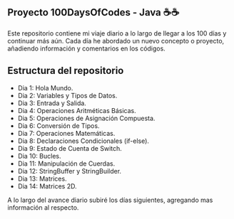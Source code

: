 ## Proyecto 100DaysOfCodes - Java ☕☕

Este repositorio contiene mi viaje diario a lo largo de llegar a los 100 días y continuar más aún.
Cada día he abordado un nuevo concepto o proyecto, añadiendo información y comentarios en los códigos.


## Estructura del repositorio

 - Dia 1: Hola Mundo.
 - Dia 2: Variables y Tipos de Datos.
 - Dia 3: Entrada y Salida.
 - Dia 4: Operaciones Aritméticas Básicas.
 - Dia 5: Operaciones de Asignación Compuesta.
 - Dia 6: Conversión de Tipos.
 - Dia 7: Operaciones Matemáticas.
 - Dia 8: Declaraciones Condicionales (if-else).
 - Dia 9: Estado de Cuenta de Switch.
 - Dia 10: Bucles.
 - Dia 11: Manipulación de Cuerdas.
 - Dia 12: StringBuffer y StringBuilder.
 - Dia 13: Matrices.
 - Dia 14: Matrices 2D.


A lo largo del avance diario subiré los días siguientes, agregando mas información al respecto.
